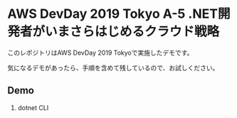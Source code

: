 # AWS DevDay 2019 Tokyo A-5 .NET開発者がいまさらはじめるクラウド戦略

このレポジトリはAWS DevDay 2019 Tokyoで実施したデモです。

気になるデモがあったら、手順を含めて残しているので、お試しください。

## Demo

1. dotnet CLI

